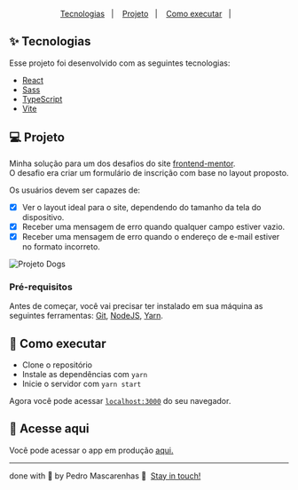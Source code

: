 <p align="center">
  <a href="#-tecnologias">Tecnologias</a>&nbsp;&nbsp;&nbsp;|&nbsp;&nbsp;&nbsp;
  <a href="#-projeto">Projeto</a>&nbsp;&nbsp;&nbsp;|&nbsp;&nbsp;&nbsp;
  <a href="#-como-executar">Como executar</a>&nbsp;&nbsp;&nbsp;|&nbsp;&nbsp;&nbsp;
</p>

## ✨ Tecnologias

Esse projeto foi desenvolvido com as seguintes tecnologias:

- [React](https://reactjs.org)
- [Sass](https://sass-lang.com)
- [TypeScript](https://www.typescriptlang.org)
- [Vite](https://vitejs.dev/)

## 💻 Projeto
Minha solução para um dos desafios do site [frontend-mentor](https://www.frontendmentor.io/).<br/>
O desafio era criar um formulário de inscrição com base no layout proposto.

Os usuários devem ser capazes de:<br/>
- [X] Ver o layout ideal para o site, dependendo do tamanho da tela do dispositivo.
- [X] Receber uma mensagem de erro quando qualquer campo estiver vazio.
- [X] Receber uma mensagem de erro quando o endereço de e-mail estiver no formato incorreto.

<img alt="Projeto Dogs" src="https://res.cloudinary.com/pedro-drosa/image/upload/v1646829969/Signup-Form_lk1ile.png">

### Pré-requisitos
Antes de começar, você vai precisar ter instalado em sua máquina as seguintes ferramentas: [Git](https://git-scm.com), [NodeJS](https://nodejs.org), [Yarn](https://classic.yarnpkg.com).


## 🚀 Como executar

- Clone o repositório
- Instale as dependências com `yarn`
- Inicie o servidor com `yarn start`

Agora você pode acessar [`localhost:3000`](http://localhost:3000) do seu navegador.

## 📄 Acesse aqui

Você pode acessar o app em produção [aqui.](https://trusting-ritchie-c08027.netlify.app)

---

done with 💙 by Pedro Mascarenhas 👋  [Stay in touch!](https://www.linkedin.com/in/pedrojuraci/)
